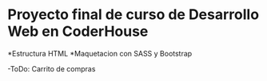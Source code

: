 # Proyecto final de curso de Desarrollo Web en CoderHouse

*Estructura HTML
*Maquetacion con SASS y Bootstrap

-ToDo:
Carrito de compras

